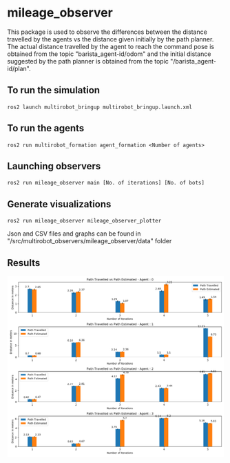 # mileage_observer
This package is used to observe the differences between the distance travelled by the agents vs the distance given initially by the path planner. The actual distance travelled by the agent to reach the command pose is obtained from the topic "barista_agent-id/odom" and the initial distance suggested by the path planner is obtained from the topic "/barista_agent-id/plan".
## To run the simulation 

```
ros2 launch multirobot_bringup multirobot_bringup.launch.xml

```
## To run the agents

```
ros2 run multirobot_formation agent_formation <Number of agents>
```
## Launching observers

```
ros2 run mileage_observer main [No. of iterations] [No. of bots]

```
## Generate visualizations 

```
ros2 run mileage_observer mileage_observer_plotter

```

Json and CSV files and graphs can be found in "<workspace>/src/multirobot_observers/mileage_observer/data" folder

## Results
![](Agent_mileage_plot.png)